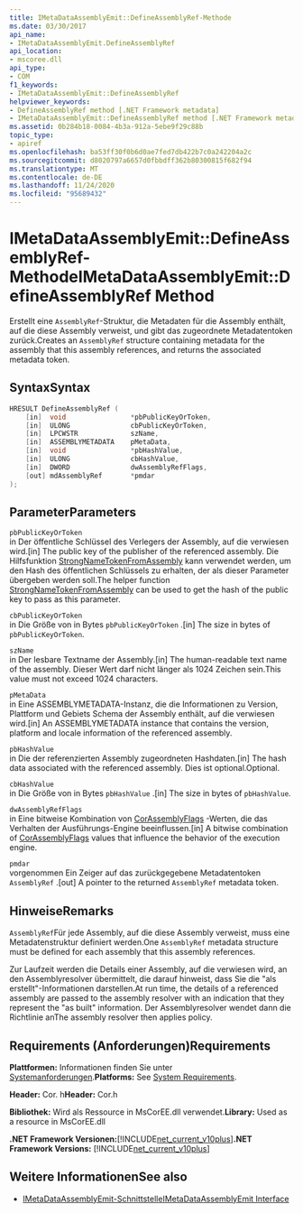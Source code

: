 ```yaml
---
title: IMetaDataAssemblyEmit::DefineAssemblyRef-Methode
ms.date: 03/30/2017
api_name:
- IMetaDataAssemblyEmit.DefineAssemblyRef
api_location:
- mscoree.dll
api_type:
- COM
f1_keywords:
- IMetaDataAssemblyEmit::DefineAssemblyRef
helpviewer_keywords:
- DefineAssemblyRef method [.NET Framework metadata]
- IMetaDataAssemblyEmit::DefineAssemblyRef method [.NET Framework metadata]
ms.assetid: 0b284b18-0084-4b3a-912a-5ebe9f29c88b
topic_type:
- apiref
ms.openlocfilehash: ba53ff30f0b6d0ae7fed7db422b7c0a242204a2c
ms.sourcegitcommit: d8020797a6657d0fbbdff362b80300815f682f94
ms.translationtype: MT
ms.contentlocale: de-DE
ms.lasthandoff: 11/24/2020
ms.locfileid: "95689432"
---
```

# <a name="imetadataassemblyemitdefineassemblyref-method"></a><span data-ttu-id="5d990-102">IMetaDataAssemblyEmit::DefineAssemblyRef-Methode</span><span class="sxs-lookup"><span data-stu-id="5d990-102">IMetaDataAssemblyEmit::DefineAssemblyRef Method</span></span>

<span data-ttu-id="5d990-103">Erstellt eine `AssemblyRef`-Struktur, die Metadaten für die Assembly enthält, auf die diese Assembly verweist, und gibt das zugeordnete Metadatentoken zurück.</span><span class="sxs-lookup"><span data-stu-id="5d990-103">Creates an `AssemblyRef` structure containing metadata for the assembly that this assembly references, and returns the associated metadata token.</span></span>  
  
## <a name="syntax"></a><span data-ttu-id="5d990-104">Syntax</span><span class="sxs-lookup"><span data-stu-id="5d990-104">Syntax</span></span>  
  
```cpp  
HRESULT DefineAssemblyRef (  
    [in]  void                *pbPublicKeyOrToken,  
    [in]  ULONG               cbPublicKeyOrToken,  
    [in]  LPCWSTR             szName,  
    [in]  ASSEMBLYMETADATA    pMetaData,  
    [in]  void                *pbHashValue,  
    [in]  ULONG               cbHashValue,  
    [in]  DWORD               dwAssemblyRefFlags,  
    [out] mdAssemblyRef       *pmdar  
);  
```  
  
## <a name="parameters"></a><span data-ttu-id="5d990-105">Parameter</span><span class="sxs-lookup"><span data-stu-id="5d990-105">Parameters</span></span>  

 `pbPublicKeyOrToken`  
 <span data-ttu-id="5d990-106">in Der öffentliche Schlüssel des Verlegers der Assembly, auf die verwiesen wird.</span><span class="sxs-lookup"><span data-stu-id="5d990-106">[in] The public key of the publisher of the referenced assembly.</span></span> <span data-ttu-id="5d990-107">Die Hilfsfunktion [StrongNameTokenFromAssembly](../strong-naming/strongnametokenfromassembly-function.md) kann verwendet werden, um den Hash des öffentlichen Schlüssels zu erhalten, der als dieser Parameter übergeben werden soll.</span><span class="sxs-lookup"><span data-stu-id="5d990-107">The helper function [StrongNameTokenFromAssembly](../strong-naming/strongnametokenfromassembly-function.md) can be used to get the hash of the public key to pass as this parameter.</span></span>  
  
 `cbPublicKeyOrToken`  
 <span data-ttu-id="5d990-108">in Die Größe von in Bytes `pbPublicKeyOrToken` .</span><span class="sxs-lookup"><span data-stu-id="5d990-108">[in] The size in bytes of `pbPublicKeyOrToken`.</span></span>  
  
 `szName`  
 <span data-ttu-id="5d990-109">in Der lesbare Textname der Assembly.</span><span class="sxs-lookup"><span data-stu-id="5d990-109">[in] The human-readable text name of the assembly.</span></span> <span data-ttu-id="5d990-110">Dieser Wert darf nicht länger als 1024 Zeichen sein.</span><span class="sxs-lookup"><span data-stu-id="5d990-110">This value must not exceed 1024 characters.</span></span>  
  
 `pMetaData`  
 <span data-ttu-id="5d990-111">in Eine ASSEMBLYMETADATA-Instanz, die die Informationen zu Version, Plattform und Gebiets Schema der Assembly enthält, auf die verwiesen wird.</span><span class="sxs-lookup"><span data-stu-id="5d990-111">[in] An ASSEMBLYMETADATA instance that contains the version, platform and locale information of the referenced assembly.</span></span>  
  
 `pbHashValue`  
 <span data-ttu-id="5d990-112">in Die der referenzierten Assembly zugeordneten Hashdaten.</span><span class="sxs-lookup"><span data-stu-id="5d990-112">[in] The hash data associated with the referenced assembly.</span></span> <span data-ttu-id="5d990-113">Dies ist optional.</span><span class="sxs-lookup"><span data-stu-id="5d990-113">Optional.</span></span>  
  
 `cbHashValue`  
 <span data-ttu-id="5d990-114">in Die Größe von in Bytes `pbHashValue` .</span><span class="sxs-lookup"><span data-stu-id="5d990-114">[in] The size in bytes of `pbHashValue`.</span></span>  
  
 `dwAssemblyRefFlags`  
 <span data-ttu-id="5d990-115">in Eine bitweise Kombination von [CorAssemblyFlags](corassemblyflags-enumeration.md) -Werten, die das Verhalten der Ausführungs-Engine beeinflussen.</span><span class="sxs-lookup"><span data-stu-id="5d990-115">[in] A bitwise combination of [CorAssemblyFlags](corassemblyflags-enumeration.md) values that influence the behavior of the execution engine.</span></span>  
  
 `pmdar`  
 <span data-ttu-id="5d990-116">vorgenommen Ein Zeiger auf das zurückgegebene Metadatentoken `AssemblyRef` .</span><span class="sxs-lookup"><span data-stu-id="5d990-116">[out] A pointer to the returned `AssemblyRef` metadata token.</span></span>  
  
## <a name="remarks"></a><span data-ttu-id="5d990-117">Hinweise</span><span class="sxs-lookup"><span data-stu-id="5d990-117">Remarks</span></span>  

 <span data-ttu-id="5d990-118">`AssemblyRef`Für jede Assembly, auf die diese Assembly verweist, muss eine Metadatenstruktur definiert werden.</span><span class="sxs-lookup"><span data-stu-id="5d990-118">One `AssemblyRef` metadata structure must be defined for each assembly that this assembly references.</span></span>  
  
 <span data-ttu-id="5d990-119">Zur Laufzeit werden die Details einer Assembly, auf die verwiesen wird, an den Assemblyresolver übermittelt, die darauf hinweist, dass Sie die "als erstellt"-Informationen darstellen.</span><span class="sxs-lookup"><span data-stu-id="5d990-119">At run time, the details of a referenced assembly are passed to the assembly resolver with an indication that they represent the "as built" information.</span></span> <span data-ttu-id="5d990-120">Der Assemblyresolver wendet dann die Richtlinie an</span><span class="sxs-lookup"><span data-stu-id="5d990-120">The assembly resolver then applies policy.</span></span>  
  
## <a name="requirements"></a><span data-ttu-id="5d990-121">Requirements (Anforderungen)</span><span class="sxs-lookup"><span data-stu-id="5d990-121">Requirements</span></span>  

 <span data-ttu-id="5d990-122">**Plattformen:** Informationen finden Sie unter [Systemanforderungen](../../get-started/system-requirements.md).</span><span class="sxs-lookup"><span data-stu-id="5d990-122">**Platforms:** See [System Requirements](../../get-started/system-requirements.md).</span></span>  
  
 <span data-ttu-id="5d990-123">**Header:** Cor. h</span><span class="sxs-lookup"><span data-stu-id="5d990-123">**Header:** Cor.h</span></span>  
  
 <span data-ttu-id="5d990-124">**Bibliothek:** Wird als Ressource in MsCorEE.dll verwendet.</span><span class="sxs-lookup"><span data-stu-id="5d990-124">**Library:** Used as a resource in MsCorEE.dll</span></span>  
  
 <span data-ttu-id="5d990-125">**.NET Framework Versionen:**[!INCLUDE[net_current_v10plus](../../../../includes/net-current-v10plus-md.md)]</span><span class="sxs-lookup"><span data-stu-id="5d990-125">**.NET Framework Versions:** [!INCLUDE[net_current_v10plus](../../../../includes/net-current-v10plus-md.md)]</span></span>  
  
## <a name="see-also"></a><span data-ttu-id="5d990-126">Weitere Informationen</span><span class="sxs-lookup"><span data-stu-id="5d990-126">See also</span></span>

- [<span data-ttu-id="5d990-127">IMetaDataAssemblyEmit-Schnittstelle</span><span class="sxs-lookup"><span data-stu-id="5d990-127">IMetaDataAssemblyEmit Interface</span></span>](imetadataassemblyemit-interface.md)
